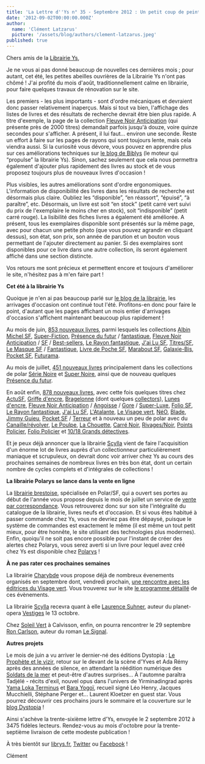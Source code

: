 ```yaml
---
title: 'La Lettre d''Ys n° 35 - Septembre 2012 : Un petit coup de peinture'
date: '2012-09-02T00:00:00.000Z'
author:
  name: 'Clément Latzarus'
  picture: '/assets/blog/authors/clement-latzarus.jpeg'
published: true
---
```


 Chers amis de la [Librairie Ys](http://www.librys.fr/),

 Je ne vous ai pas donné beaucoup de nouvelles ces dernières mois ; pour autant, cet été, les petites abeilles ouvrières de la Librairie Ys n&#039;ont pas chômé ! J&#039;ai profité du mois d&#039;août, traditionnellement calme en librairie, pour faire quelques travaux de rénovation sur le site.

 Les premiers - les plus importants - sont d&#039;ordre mécaniques et devraient donc passer relativement inaperçus. Mais si tout va bien, l&#039;affichage des listes de livres et des résultats de recherche devrait être bien plus rapide. A titre d&#039;exemple, la page de la collection [Fleuve Noir Anticipation](http://www.librys.fr/collection/anticipation) (qui présente près de 2000 titres) demandait parfois jusqu&#039;à douze, voire quinze secondes pour s&#039;afficher. A présent, il lui faut... environ une seconde. Reste un effort à faire sur les pages de rayons qui sont toujours lente, mais cela viendra aussi. Si la curiosité vous dévore, vous pouvez en apprendre plus sur ces améliorations techniques sur [le blog de Biblys](http://www.biblys.fr/blog/nouvelle-base-articles) (le moteur qui “propulse” la librairie Ys). Sinon, sachez seulement que cela nous permettra également d&#039;ajouter plus rapidement des livres au stock et de vous proposez toujours plus de nouveaux livres d&#039;occasion !

 Plus visibles, les autres améliorations sont d&#039;ordre ergonomiques. L&#039;information de disponibilité des livres dans les résultats de recherche est désormais plus claire. Oubliez les “disponible”, “en réassort”, “épuisé”, “à paraître”, etc. Désormais, un livre est soit “en stock” (petit carré vert suivi du prix de l&#039;exemplaire le moins cher en stock), soit “indisponible” (petit carré rouge). La lisibilité des fiches livres a également été améliorée. A présent, tous les exemplaires disponible sont présentés sur la même page, avec pour chacun une petite photo (que vous pouvez agrandir en cliquant dessus), son état, son prix, son année de parution et un bouton vous permettant de l&#039;ajouter directement au panier. Si des exemplaires sont disponibles pour ce livre dans une autre collection, ils seront également affiché dans une section distincte.

 Vos retours me sont précieux et permettent encore et toujours d&#039;améliorer le site, n&#039;hésitez pas à m&#039;en faire part !

 **Cet été à la librairie Ys**

 Quoique je n&#039;en ai pas beaucoup parlé sur [le blog de la librairie](http://www.librys.fr/pages/blog), les arrivages d&#039;occasion ont continué tout l&#039;été. Profitons-en donc pour faire le point, d&#039;autant que les pages affichant un mois entier d&#039;arrivages d&#039;occasion s&#039;affichent maintenant beaucoup plus rapidement !

 Au mois de juin, [853 nouveaux livres](http://www.librys.fr/pages/occasions?date=2012-06), parmi lesquels les collections [Albin Michel SF](http://www.librys.fr/collection/sf-2eme-serie), [Super-Fiction](http://www.librys.fr/collection/super-fiction), [Présence du futur](http://www.librys.fr/collection/presence-du-futur) / [fantastique](http://www.librys.fr/collection/presence-du-fantastique), [Fleuve Noir Anticipation](http://www.librys.fr/collection/anticipation) / [SF](http://www.librys.fr/collection/fleuve-noir-sf) / [Best-sellers](http://www.librys.fr/collection/les-best-sellers), [Le Rayon fantastique](http://www.librys.fr/collection/le-rayon-fantastique), [J&#039;ai Lu SF](http://www.librys.fr/collection/j-ai-lu-sf), [Titres/SF](http://www.librys.fr/collection/titressf), [Le Masque SF](http://www.librys.fr/collection/le-masque-sf) / [Fantastique](http://www.librys.fr/collection/le-masque-fantastique), [Livre de Poche SF](http://www.librys.fr/collection/livre-de-poche-sf), [Marabout SF](http://www.librys.fr/collection/marabout-science-fiction), [Galaxie-Bis](http://www.librys.fr/collection/galaxie-bis), [Pocket SF](http://www.librys.fr/collection/pocket-sf), [Futurama](http://www.librys.fr/collection/futurama).

 Au mois de juillet, [451 nouveaux livres](http://www.librys.fr/pages/occasions?date=2012-07) principalement dans les collections de polar [Série Noire](http://www.librys.fr/collection/serie-noire) et [Super Noire](http://www.librys.fr/collection/super-noire), ainsi que de nouveau quelques [Présence du futur](http://www.librys.fr/collection/presence-du-futur).

 En août enfin, [878 nouveaux livres](http://www.librys.fr/pages/occasions?date=2012-08), avec cette fois quelques titres chez [ActuSF](http://www.librys.fr/pages/search?qe=ActuSF), [Griffe d&#039;encre](http://www.librys.fr/pages/search?qe=Griffe%20d&#039;encre), [Bragelonne](http://www.librys.fr/collection/bragelonne) (dont quelques [collectors](http://www.librys.fr/collection/bragelonne-collectors)), [Lunes d&#039;encre](http://www.librys.fr/collection/lunes-d-encre), [Fleuve Noir Anticipation](http://www.librys.fr/collection/anticipation) / [Angoisse](http://www.librys.fr/collection/angoisse) / [Gore](http://www.librys.fr/collection/gore) / [Super-Luxe](http://www.librys.fr/collection/super-luxe), [Folio SF](http://www.librys.fr/collection/folio-sf), [Le Rayon fantastique](http://www.librys.fr/collection/le-rayon-fantastique), [J&#039;ai Lu SF](http://www.librys.fr/collection/j-ai-lu-sf), [L&#039;Atalante](http://www.librys.fr/pages/search?qe=L&#039;Atalante), [Le Visage vert](http://www.librys.fr/collection/le-visage-vert), [NéO](http://www.librys.fr/collection/neo-fantastique-sf-aventure), [Blade](http://www.librys.fr/collection/blade), [Jimmy Guieu](http://www.librys.fr/collection/jimmy-guieu), [Pocket SF](http://www.librys.fr/collection/pocket-sf) / [Terreur](http://www.librys.fr/collection/pocket-terreur) et à nouveau un peu de polar avec du [Canaille/révolver](http://www.librys.fr/collection/canaillerevolver), [Le Poulpe](http://www.librys.fr/collection/le-poulpe), [La Chouette](http://www.librys.fr/collection/la-chouette), [Carré Noir](http://www.librys.fr/collection/carre-noir), [Rivages/Noir](http://www.librys.fr/collection/rivagesnoir), [Points Policier](http://www.librys.fr/collection/points-policier), [Folio Policier](http://www.librys.fr/collection/folio-policier) et [10/18 Grands détectives](http://www.librys.fr/collection/1018-grands-detectives).

 Et je peux déjà annoncer que la librairie [Scylla](http://www.scylla.fr) vient de faire l&#039;acquisition d&#039;un énorme lot de livres auprès d&#039;un collectionneur particulièrement maniaque et scrupuleux, on devrait donc voir arriver chez Ys au cours des prochaines semaines de nombreux livres en très bon état, dont un certain nombre de cycles complets et d&#039;intégrales de collections !

 **La librairie Polarys se lance dans la vente en ligne**

 La [librairie brestoise](http://www.librairiepolarys.com/), spécialisée en Polar/SF, qui a ouvert ses portes au début de l&#039;année vous propose depuis le mois de juillet un service de [vente par correspondance](http://www.librairiepolarys.com/). Vous retrouverez donc sur son site l&#039;intégralité du catalogue de la librairie, livres neufs et d&#039;occasion. Et si vous êtes habitué à passer commande chez Ys, vous ne devriez pas être dépaysé, puisque le système de commandes est exactement le même (il est même un tout petit mieux, pour être honnête, le site utilisant des technologies plus modernes). Enfin, quoiqu&#039;il ne soit pas encore possible pour l&#039;instant de créer des alertes chez Polarys, vous serez averti si un livre pour lequel avez créé chez Ys est disponible chez [Polarys](http://www.librairiepolarys.com/) !

 **À ne pas rater ces prochaines semaines**

 La librairie [Charybde](http://www.charybde.fr) vous propose déjà de nombreux évenements organisés en septembre dont, vendredi prochain, [une rencontre avec les éditrices du Visage vert](http://www.charybde.fr/programme/anne-sylvie-homassel-et-elisabeth-willenz-libraires-d-un-soir). Vous trouverez sur le site [le programme détaillé](http://www.charybde.fr/pages/events) de ces évènements.

 La librairie [Scylla](http://www.scylla.fr) recevra quant à elle [Laurence Suhner](http://www.librys.fr/laurence-suhner/vestiges), auteur du planet-opera [Vestiges](http://www.librys.fr/laurence-suhner/vestiges) le 13 octobre.

 Chez [Soleil Vert](http://www.svel.eu) à Calvisson, enfin, on pourra rencontrer le 29 septembre [Ron Carlson](http://www.svel.eu/ron-carlson/), auteur du roman [Le Signal](http://www.svel.eu/ron-carlson/le-signal).

 **Autres projets**

 Le mois de juin a vu arriver le dernier-né des éditions Dystopia : [Le Prophète et le vizir](http://editions.dystopia.fr/yves-et-ada-remy/le-prophete-et-le-vizir), retour sur le devant de la scène d&#039;Yves et Ada Rémy après des années de silence, en attendant la réédition numérique des [Soldats de la mer](http://editions.dystopia.fr/yves-et-ada-remy/les-soldats-de-la-mer) et peut-être d&#039;autres surprises... À l&#039;automne paraîtra Tadjélé - récits d&#039;exil, nouvel opus dans l&#039;univers de Yirminadingrad après [Yama Loka Terminus](http://editions.dystopia.fr/leo-henry-jacques-mucchielli/yama-loka-terminus-dernieres-nouvelles-de-yirminadingrad) et [Bara Yogoï](http://editions.dystopia.fr/muchielli-henry/bara-yogoi), recueil signé Léo Henry, Jacques Mucchielli, Stéphane Perger et... Laurent Kloetzer en guest star. Vous pourrez découvrir ces prochains jours le sommaire et la couverture sur le [blog Dystopia](http://www.dystopia.fr/) !

 Ainsi s&#039;achève la trente-sixième lettre d&#039;Ys, envoyée le 2 septembre 2012 à 3475 fidèles lecteurs. Rendez-vous au mois d&#039;octobre pour la trente-septième livraison de cette modeste publication !

 À très bientôt sur [librys.fr](http://www.librys.fr/), [Twitter](http://twitter.com/librys) ou [Facebook](http://facebook.com/librys) !

 Clément
